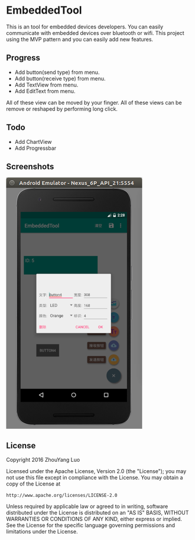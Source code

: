 # EmbeddedTool
This is an tool for embedded devices developers.
You can easily communicate with embedded devices over bluetooth or wifi.
This project using the MVP pattern and you can easily add new features.

## Progress
* Add button(send type) from menu.
* Add button(receive type) from menu.
* Add TextView from menu.
* Add EditText from menu.

All of these view can be moved by your finger.
All of these views can be remove or reshaped by performing long click.

## Todo
* Add ChartView
* Add Progressbar

## Screenshots
![](https://github.com/StupidL/EmbeddedTool/blob/master/art/main.png)

## License
Copyright 2016 ZhouYang Luo

Licensed under the Apache License, Version 2.0 (the "License");
you may not use this file except in compliance with the License.
You may obtain a copy of the License at

    http://www.apache.org/licenses/LICENSE-2.0

Unless required by applicable law or agreed to in writing, software
distributed under the License is distributed on an "AS IS" BASIS,
WITHOUT WARRANTIES OR CONDITIONS OF ANY KIND, either express or implied.
See the License for the specific language governing permissions and
limitations under the License.
